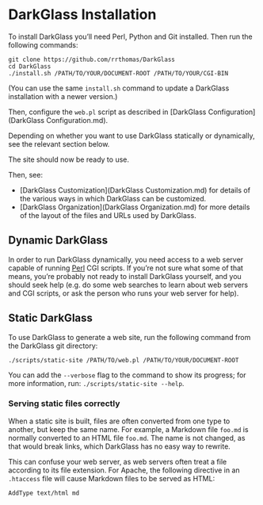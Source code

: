 # DarkGlass Installation

To install DarkGlass you’ll need Perl, Python and Git installed. Then run the following commands:

```
git clone https://github.com/rrthomas/DarkGlass
cd DarkGlass
./install.sh /PATH/TO/YOUR/DOCUMENT-ROOT /PATH/TO/YOUR/CGI-BIN
```

(You can use the same `install.sh` command to update a DarkGlass installation with a newer version.)

Then, configure the `web.pl` script as described in [DarkGlass Configuration](DarkGlass Configuration.md).

Depending on whether you want to use DarkGlass statically or dynamically, see the relevant section below.

The site should now be ready to use.

Then, see:

* [DarkGlass Customization](DarkGlass Customization.md) for details of the various ways in which DarkGlass can be customized.
* [DarkGlass Organization](DarkGlass Organization.md) for more details of the layout of the files and URLs used by DarkGlass.

## Dynamic DarkGlass

In order to run DarkGlass dynamically, you need access to a web server capable of running [Perl](https://www.perl.org) CGI scripts. If you’re not sure what some of that means, you’re probably not ready to install DarkGlass yourself, and you should seek help (e.g. do some web searches to learn about web servers and CGI scripts, or ask the person who runs your web server for help).

## Static DarkGlass

To use DarkGlass to generate a web site, run the following command from the DarkGlass git directory:

```
./scripts/static-site /PATH/TO/web.pl /PATH/TO/YOUR/DOCUMENT-ROOT
```

You can add the `--verbose` flag to the command to show its progress; for more information, run: `./scripts/static-site --help`.

### Serving static files correctly

When a static site is built, files are often converted from one type to another, but keep the same name. For example, a Markdown file `foo.md` is normally converted to an HTML file `foo.md`. The name is not changed, as that would break links, which DarkGlass has no easy way to rewrite.

This can confuse your web server, as web servers often treat a file
according to its file extension. For Apache, the following directive in an
`.htaccess` file will cause Markdown files to be served as HTML:

```
AddType text/html md
```
